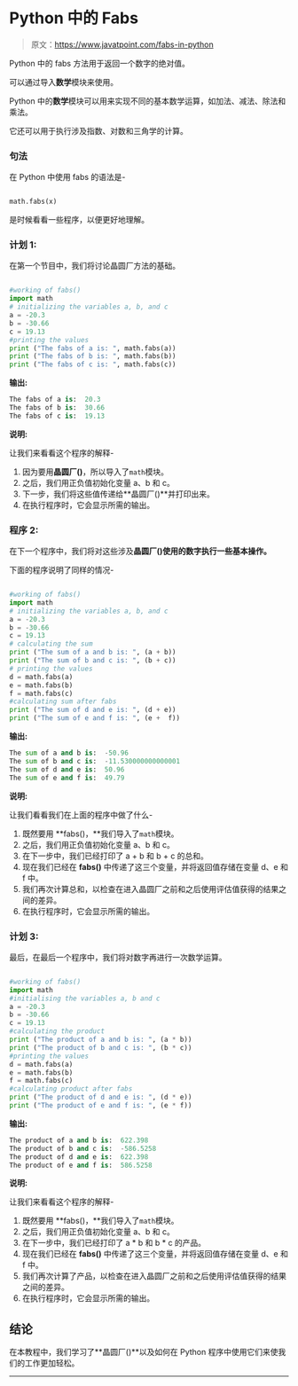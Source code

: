 # Python 中的 Fabs

> 原文：<https://www.javatpoint.com/fabs-in-python>

Python 中的 fabs 方法用于返回一个数字的绝对值。

可以通过导入**数学**模块来使用。

Python 中的**数学**模块可以用来实现不同的基本数学运算，如加法、减法、除法和乘法。

它还可以用于执行涉及指数、对数和三角学的计算。

### 句法

在 Python 中使用 fabs 的语法是-

```py

math.fabs(x)

```

是时候看看一些程序，以便更好地理解。

### 计划 1:

在第一个节目中，我们将讨论晶圆厂方法的基础。

```py

#working of fabs()
import math
# initializing the variables a, b, and c
a = -20.3
b = -30.66
c = 19.13
#printing the values
print ("The fabs of a is: ", math.fabs(a))
print ("The fabs of b is: ", math.fabs(b))
print ("The fabs of c is: ", math.fabs(c))

```

**输出:**

```py
The fabs of a is:  20.3
The fabs of b is:  30.66
The fabs of c is:  19.13

```

**说明:**

让我们来看看这个程序的解释-

1.  因为要用**晶圆厂()**，所以导入了`math`模块。
2.  之后，我们用正负值初始化变量 a、b 和 c。
3.  下一步，我们将这些值传递给**晶圆厂()**并打印出来。
4.  在执行程序时，它会显示所需的输出。

### 程序 2:

在下一个程序中，我们将对这些涉及**晶圆厂()使用的数字执行一些基本操作。**

下面的程序说明了同样的情况-

```py

#working of fabs()
import math
# initializing the variables a, b, and c
a = -20.3
b = -30.66
c = 19.13
# calculating the sum
print ("The sum of a and b is: ", (a + b))
print ("The sum of b and c is: ", (b + c))
# printing the values
d = math.fabs(a)
e = math.fabs(b)
f = math.fabs(c)
#calculating sum after fabs
print ("The sum of d and e is: ", (d + e))
print ("The sum of e and f is: ", (e +  f))

```

**输出:**

```py
The sum of a and b is:  -50.96
The sum of b and c is:  -11.530000000000001
The sum of d and e is:  50.96
The sum of e and f is:  49.79

```

**说明:**

让我们看看我们在上面的程序中做了什么-

1.  既然要用 **fabs()，**我们导入了`math`模块。
2.  之后，我们用正负值初始化变量 a、b 和 c。
3.  在下一步中，我们已经打印了 a + b 和 b + c 的总和。
4.  现在我们已经在 **fabs()** 中传递了这三个变量，并将返回值存储在变量 d、e 和 f 中。
5.  我们再次计算总和，以检查在进入晶圆厂之前和之后使用评估值获得的结果之间的差异。
6.  在执行程序时，它会显示所需的输出。

### 计划 3:

最后，在最后一个程序中，我们将对数字再进行一次数学运算。

```py

#working of fabs()
import math
#initialising the variables a, b and c
a = -20.3
b = -30.66
c = 19.13
#calculating the product
print ("The product of a and b is: ", (a * b))
print ("The product of b and c is: ", (b * c))
#printing the values
d = math.fabs(a)
e = math.fabs(b)
f = math.fabs(c)
#calculating product after fabs
print ("The product of d and e is: ", (d * e))
print ("The product of e and f is: ", (e * f))

```

**输出:**

```py
The product of a and b is:  622.398
The product of b and c is:  -586.5258
The product of d and e is:  622.398
The product of e and f is:  586.5258

```

**说明:**

让我们来看看这个程序的解释-

1.  既然要用 **fabs()，**我们导入了`math`模块。
2.  之后，我们用正负值初始化变量 a、b 和 c。
3.  在下一步中，我们已经打印了 a * b 和 b * c 的产品。
4.  现在我们已经在 **fabs()** 中传递了这三个变量，并将返回值存储在变量 d、e 和 f 中。
5.  我们再次计算了产品，以检查在进入晶圆厂之前和之后使用评估值获得的结果之间的差异。
6.  在执行程序时，它会显示所需的输出。

## 结论

在本教程中，我们学习了**晶圆厂()**以及如何在 Python 程序中使用它们来使我们的工作更加轻松。

* * *